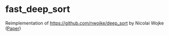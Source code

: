 # fast_deep_sort

Reimplementation of https://github.com/nwojke/deep_sort by Nicolai Wojke ([Paper](https://arxiv.org/abs/1703.07402))
